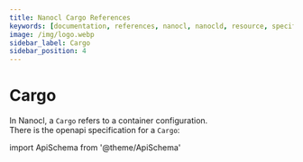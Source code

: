 ```yaml
---
title: Nanocl Cargo References
keywords: [documentation, references, nanocl, nanocld, resource, specification]
image: /img/logo.webp
sidebar_label: Cargo
sidebar_position: 4
---
```


# Cargo

In Nanocl, a `Cargo` refers to a container configuration.<br />
There is the openapi specification for a `Cargo`:

import ApiSchema from '@theme/ApiSchema'

<ApiSchema example={false} id="nanocld-latest" pointer="#/components/schemas/CargoConfigPartial" />
